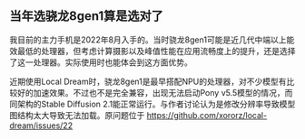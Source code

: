 ## 当年选骁龙8gen1算是选对了

我目前的主力手机是2022年8月入手的。当时骁龙8gen1可能是近几代中端以上能效最低的处理器，但考虑计算摄影以及峰值性能在应用流畅度上的提升，还是选择了这一处理器。实际使用时也能体会到这方面优势。

近期使用Local Dream时，骁龙8gen1是最早搭配NPU的处理器，对不少模型有比较好的加速效果。不过也不是完全兼容，出现无法启动Pony v5.5模型的情况，而同架构的Stable Diffusion 2.1能正常运行。与作者讨论认为是修改分辨率导致模型图结构太大导致无法加载。原问题位于 https://github.com/xororz/local-dream/issues/22